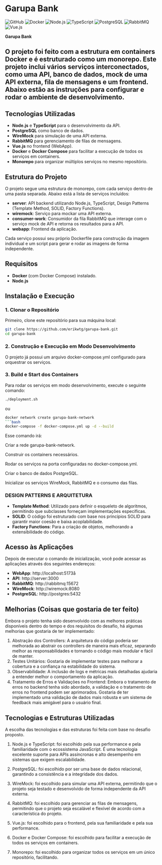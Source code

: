 # Garupa Bank

![GitHub](https://img.shields.io/github/license/seu-usuario/garupa-bank)
![Docker](https://img.shields.io/badge/Docker-✓-blue)
![Node.js](https://img.shields.io/badge/Node.js-✓-green)
![TypeScript](https://img.shields.io/badge/TypeScript-✓-blue)
![PostgreSQL](https://img.shields.io/badge/PostgreSQL-✓-blue)
![RabbitMQ](https://img.shields.io/badge/RabbitMQ-✓-orange)
![Vue.js](https://img.shields.io/badge/Vue.js-✓-brightgreen)

**Garupa Bank**

## O projeto foi feito com a estrutura em containers Docker e é estruturado como um monorepo. Este projeto inclui vários serviços interconectados, como uma API, banco de dados, mock de uma API externa, fila de mensagens e um frontend. Abaixo estão as instruções para configurar e rodar o ambiente de desenvolvimento.

## Tecnologias Utilizadas

- **Node.js** e **TypeScript** para o desenvolvimento da API.
- **PostgreSQL** como banco de dados.
- **WireMock** para simulação de uma API externa.
- **RabbitMQ** para gerenciamento de filas de mensagens.
- **Vue.js** no frontend (WebApp).
- **Docker** e **Docker Compose** para facilitar a execução de todos os serviços em containers.
- **Monorepo** para organizar múltiplos serviços no mesmo repositório.

## Estrutura do Projeto

O projeto segue uma estrutura de monorepo, com cada serviço dentro de uma pasta separada. Abaixo está a lista de serviços incluídos:

- **server**: API backend utilizando Node.js, TypeScript, Design Patterns (Template Method, SOLID, Factory Functions).
- **wiremock**: Serviço para mockar uma API externa.
- **consumer-work**: Consumidor da fila RabbitMQ que interage com o serviço mock de API e retorna os resultados para a API.
- **webapp**: Frontend da aplicação.

Cada serviço possui seu próprio Dockerfile para construção da imagem individual e um script para gerar e rodar as imagens de forma independente.

## Requisitos

- **Docker** (com Docker Compose) instalado.
- **Node.js**

## Instalação e Execução

### 1. Clonar o Repositório

Primeiro, clone este repositório para sua máquina local:

```bash
git clone https://github.com/erikwtg/garupa-bank.git
cd garupa-bank
```

### 2. Construção e Execução em Modo Desenvolvimento

O projeto já possui um arquivo docker-compose.yml configurado para orquestrar os serviços.

### 3. Build e Start dos Containers

Para rodar os serviços em modo desenvolvimento, execute o seguinte comando:

```bash
./deployment.sh
```
ou

```bash
docker network create garupa-bank-network
```bash
docker-compose -f docker-compose.yml up -d --build
```

Esse comando irá:

Criar a rede garupa-bank-network.

Construir os containers necessários.

Rodar os serviços na porta configuradas no docker-compose.yml.

Criar o banco de dados PostgreSQL.

Inicializar os serviços WireMock, RabbitMQ e o consumo das filas.

### DESIGN PATTERNS E ARQUITETURA

- **Template Method**: Utilizado para definir o esqueleto de algoritmos, permitindo que subclasses forneçam implementações específicas.
- **SOLID**: O código foi estruturado com base nos princípios SOLID para garantir maior coesão e baixa acoplabilidade.
- **Factory Functions**: Para a criação de objetos, melhorando a extensibilidade do código.

## Acesso às Aplicações

Depois de executar o comando de inicialização, você pode acessar as aplicações através dos seguintes endereços:

- **WebApp**: http://localhost:5173å
- **API**: http://server:3000
- **RabbitMQ**: http://rabbitmq:15672
- **WireMock**: http://wiremock:8080
- **PostgreSQL**: http://postgres:5432

## Melhorias (Coisas que gostaria de ter feito)

Embora o projeto tenha sido desenvolvido com as melhores práticas disponíveis dentro do tempo e dos requisitos do desafio, há algumas melhorias que gostaria de ter implementado:

1. Abstração dos Controllers: A arquitetura do código poderia ser melhorada ao abstrair os controllers de maneira mais eficaz, separando melhor as responsabilidades e tornando o código mais modular e fácil de manter.
2. Testes Unitários: Gostaria de implementar testes para melhorar a cobertura e a confiança na estabilidade do sistema.
3. Observabilidade: A inclusão de logs e métricas mais detalhadas ajudaria a entender melhor o comportamento da aplicação.
4. Tratamento de Erros e Validações no Frontend: Embora o tratamento de erros no backend tenha sido abordado, a validação e o tratamento de erros no frontend podem ser aprimorados. Gostaria de ter implementado uma validação de dados mais robusta e um sistema de feedback mais amigável para o usuário final.

## Tecnologias e Estruturas Utilizadas

A escolha das tecnologias e das estruturas foi feita com base no desafio proposto.

1. Node.js e TypeScript: foi escolhido pela sua performance e pela familiaridade com o ecossistema JavaScript. É uma tecnologia excelente suporte para APIs assíncronas e alto desempenho em sistemas que exigem escalabilidade.

2. PostgreSQL: foi escolhido por ser uma base de dados relacional, garantindo a consistência e a integridade dos dados.

3. WireMock: foi escolhido para simular uma API externa, permitindo que o projeto seja testado e desenvolvido de forma independente da API externa.

4. RabbitMQ: foi escolhido para gerenciar as filas de mensagens, permitindo que o projeto seja escalável e flexível de acordo com a característica do projeto.

5. Vue.js: foi escolhido para o frontend, pela sua familiaridade e pela sua performance.

6. Docker e Docker Compose: foi escolhido para facilitar a execução de todos os serviços em containers.

7. Monorepo: foi escolhido para organizar todos os serviços em um único repositório, facilitando.
